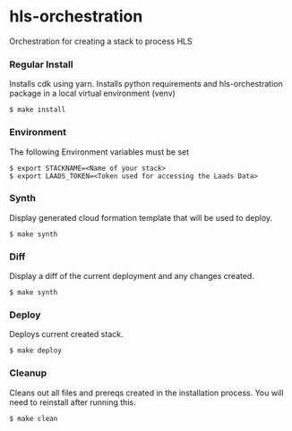 # hls-orchestration

Orchestration for creating a stack to process HLS

### Regular Install
Installs cdk using yarn.
Installs python requirements and hls-orchestration package in a local virtual environment (venv)
```
$ make install
```

### Environment
The following Environment variables must be set
```
$ export STACKNAME=<Name of your stack>
$ export LAADS_TOKEN=<Token used for accessing the Laads Data>
```

### Synth
Display generated cloud formation template that will be used to deploy.
```
$ make synth
```

### Diff
Display a diff of the current deployment and any changes created.
```
$ make synth
```

### Deploy
Deploys current created stack.
```
$ make deploy
```

### Cleanup
Cleans out all files and prereqs created in the installation process.
You will need to reinstall after running this.
```
$ make clean
```
